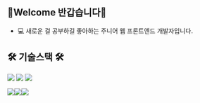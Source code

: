 ## 👋Welcome 반갑습니다👋

- 💻 새로운 걸 공부하길 좋아하는 주니어 웹 프론트엔드 개발자입니다.

## 🛠️ 기술스택 🛠️
<img src="https://img.shields.io/badge/Javascript-20232a.svg?style=for-the-badge&logo=Javascript&logoColor=ECD53F" /> <img src="https://img.shields.io/badge/HTML-20232a.svg?style=for-the-badge&logo=HTML5&logoColor=E34F26" /> <img src="https://img.shields.io/badge/CSS-20232a.svg?style=for-the-badge&logo=CSS3&logoColor=1572B6" />

<img src="https://img.shields.io/badge/Node.js-20232a.svg?style=for-the-badge&logo=Node.js&logoColor=5FA04E" /><img src="https://img.shields.io/badge/React-20232a.svg?style=for-the-badge&logo=React&logoColor=61DAFB" /><img src="https://img.shields.io/badge/Three.js-20232a.svg?style=for-the-badge&logo=Three.js&logoColor=FFFFFF" />


<!--
**o2jsg/o2jsg** is a ✨ _special_ ✨ repository because its `README.md` (this file) appears on your GitHub profile.

Here are some ideas to get you started:

- 🔭 I’m currently working on ...
- 🌱 I’m currently learning ...
- 👯 I’m looking to collaborate on ...
- 🤔 I’m looking for help with ...
- 💬 Ask me about ...
- 📫 How to reach me: ...
- 😄 Pronouns: ...
- ⚡ Fun fact: ...
-->
